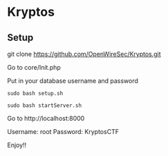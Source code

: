 Kryptos
=======
## Setup
git clone https://github.com/OpenWireSec/Kryptos.git

Go to core/Init.php

Put in your database username and password

	sudo bash setup.sh

	sudo bash startServer.sh

Go to http://localhost:8000

Username: root
Password: KryptosCTF

Enjoy!!

